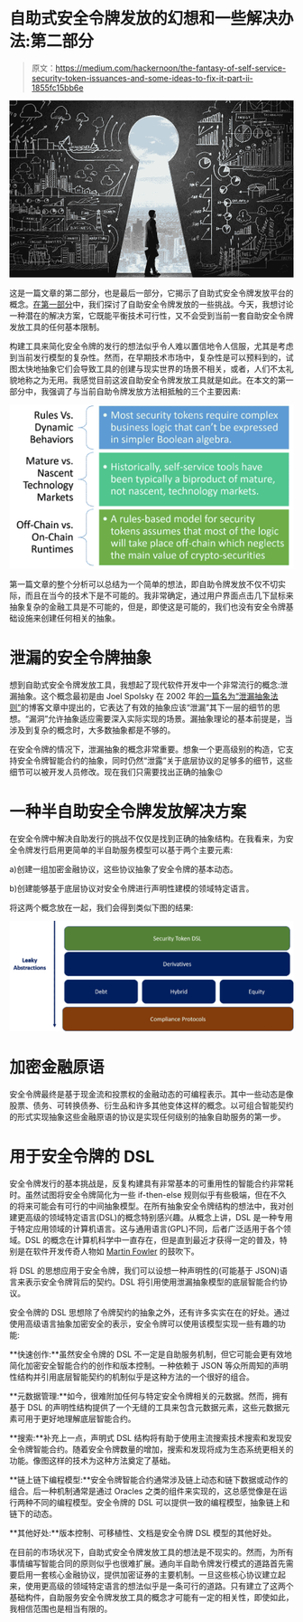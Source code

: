 # 自助式安全令牌发放的幻想和一些解决办法:第二部分

> 原文：<https://medium.com/hackernoon/the-fantasy-of-self-service-security-token-issuances-and-some-ideas-to-fix-it-part-ii-1855fc15bb6e>

![](img/c8fa0e8d02e8ed5658d467fbd29d34b2.png)

这是一篇文章的第二部分，也是最后一部分，它揭示了自助式安全令牌发放平台的概念。[在第一部分](https://hackernoon.com/the-fantasy-of-self-service-security-token-issuances-and-some-ideas-to-fix-it-part-i-5a1bc00b3a4a)中，我们探讨了自助安全令牌发放的一些挑战。今天，我想讨论一种潜在的解决方案，它既能平衡技术可行性，又不会受到当前一套自助安全令牌发放工具的任何基本限制。

构建工具来简化安全令牌的发行的想法似乎令人难以置信地令人信服，尤其是考虑到当前发行模型的复杂性。然而，在早期技术市场中，复杂性是可以预料到的，试图太快地抽象它们会导致工具的创建与现实世界的场景不相关，或者，人们不太礼貌地称之为无用。我感觉目前这波自助安全令牌发放工具就是如此。在本文的第一部分中，我强调了与当前自助令牌发放方法相抵触的三个主要因素:

![](img/4ef22423cc5d46654e3f253d1d9bd820.png)

第一篇文章的整个分析可以总结为一个简单的想法，即自助令牌发放不仅不切实际，而且在当今的技术下是不可能的。我非常确定，通过用户界面点击几下鼠标来抽象复杂的金融工具是不可能的，但是，即使这是可能的，我们也没有安全令牌基础设施来创建任何相关的抽象。

# 泄漏的安全令牌抽象

想到自助式安全令牌发放工具，我想起了现代软件开发中一个非常流行的概念:泄漏抽象。这个概念最初是由 Joel Spolsky 在 2002 年[的一篇名为“泄漏抽象法则”](https://www.joelonsoftware.com/2002/11/11/the-law-of-leaky-abstractions/)的博客文章中提出的，它表达了有效的抽象应该“泄漏”其下一层的细节的思想。“漏洞”允许抽象适应需要深入实际实现的场景。漏抽象理论的基本前提是，当涉及到复杂的概念时，大多数抽象都是不够的。

在安全令牌的情况下，泄漏抽象的概念非常重要。想象一个更高级别的构造，它支持安全令牌智能合约的抽象，同时仍然“泄露”关于底层协议的足够多的细节，这些细节可以被开发人员修改。现在我们只需要找出正确的抽象😉

# 一种半自助安全令牌发放解决方案

在安全令牌中解决自助发行的挑战不仅仅是找到正确的抽象结构。在我看来，为安全令牌发行启用更简单的半自助服务模型可以基于两个主要元素:

a)创建一组加密金融协议，这些协议抽象了安全令牌的基本动态。

b)创建能够基于底层协议对安全令牌进行声明性建模的领域特定语言。

将这两个概念放在一起，我们会得到类似下图的结果:

![](img/b89fa1656e65c4ea0c21ff89ecb7c92a.png)

# 加密金融原语

安全令牌最终是基于现金流和投票权的金融动态的可编程表示。其中一些动态是像股票、债务、可转换债券、衍生品和许多其他变体这样的概念。以可组合智能契约的形式实现抽象这些金融原语的协议是实现任何级别的抽象自助服务的第一步。

# 用于安全令牌的 DSL

安全令牌发行的基本挑战是，反复构建具有非常基本的可重用性的智能合约非常耗时。虽然试图将安全令牌简化为一些 if-then-else 规则似乎有些极端，但在不久的将来可能会有可行的中间抽象模型。在所有抽象安全令牌结构的想法中，我对创建更高级的领域特定语言(DSL)的概念特别感兴趣。从概念上讲，DSL 是一种专用于特定应用领域的计算机语言。这与通用语言(GPL)不同，后者广泛适用于各个领域。DSL 的概念在计算机科学中一直存在，但是直到最近才获得一定的普及，特别是在软件开发传奇人物如 [Martin Fowler](https://en.wikipedia.org/wiki/Martin_Fowler_(software_engineer)) 的鼓吹下。

将 DSL 的思想应用于安全令牌，我们可以设想一种声明性的(可能基于 JSON)语言来表示安全令牌背后的契约。DSL 将引用使用泄漏抽象模型的底层智能合约协议。

安全令牌的 DSL 思想除了令牌契约的抽象之外，还有许多实实在在的好处。通过使用高级语言抽象加密安全的表示，安全令牌可以使用该模型实现一些有趣的功能:

**快速创作:**虽然安全令牌的 DSL 不一定是自助服务机制，但它可能会更有效地简化加密安全智能合约的创作和版本控制。一种依赖于 JSON 等众所周知的声明性结构并引用底层智能契约的机制似乎是这种方法的一个很好的组合。

**元数据管理:**如今，很难附加任何与特定安全令牌相关的元数据。然而，拥有基于 DSL 的声明性结构提供了一个无缝的工具来包含元数据元素，这些元数据元素可用于更好地理解底层智能合约。

**搜索:**补充上一点，声明式 DSL 结构将有助于使用主流搜索技术搜索和发现安全令牌智能合约。随着安全令牌数量的增加，搜索和发现将成为生态系统更相关的功能。像图这样的技术为这种方法奠定了基础。

**链上链下编程模型:**安全令牌智能合约通常涉及链上动态和链下数据或动作的组合。后一种机制通常是通过 Oracles 之类的组件来实现的，这总感觉像是在运行两种不同的编程模型。安全令牌的 DSL 可以提供一致的编程模型，抽象链上和链下的动态。

**其他好处:**版本控制、可移植性、文档是安全令牌 DSL 模型的其他好处。

在目前的市场状况下，自助式安全令牌发放工具的想法是不现实的。然而，为所有事情编写智能合同的原则似乎也很难扩展。通向半自助令牌发行模式的道路首先需要启用一套核心金融协议，提供加密证券的主要机制。一旦这些核心协议建立起来，使用更高级的领域特定语言的想法似乎是一条可行的道路。只有建立了这两个基础构件，自助服务安全令牌发放工具的概念才可能有一定的相关性，即使如此，我相信范围也是相当有限的。